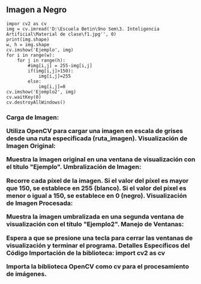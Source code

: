 ## Imagen a Negro

~~~
impor cv2 as cv
img = cv.imread('D:\Escuela Betin\9no Sem\3. Inteligencia Artificial\Material de clase\f1.jpg'', 0)
print(img.shape)
w, h = img.shape
cv.imshow('Ejemplo', img)
for i in range(w):
    for j in range(h):
        #img[i,j] = 255-img[i,j]
        if(img[i,j]>150):
            img[i,j]=255
        else:
            img[i,j]=0
cv.imshow('Ejemplo2', img)            
cv.waitKey(0)
cv.destroyAllWindows()
~~~


<h3>Carga de Imagen:

Utiliza OpenCV para cargar una imagen en escala de grises desde una ruta especificada (ruta_imagen).
Visualización de Imagen Original:

Muestra la imagen original en una ventana de visualización con el título "Ejemplo".
Umbralización de Imagen:

Recorre cada píxel de la imagen.
Si el valor del píxel es mayor que 150, se establece en 255 (blanco).
Si el valor del píxel es menor o igual a 150, se establece en 0 (negro).
Visualización de Imagen Procesada:

Muestra la imagen umbralizada en una segunda ventana de visualización con el título "Ejemplo2".
Manejo de Ventanas:

Espera a que se presione una tecla para cerrar las ventanas de visualización y terminar el programa.
Detalles Específicos del Código
Importación de la biblioteca: import cv2 as cv

Importa la biblioteca OpenCV como cv para el procesamiento de imágenes.
</h3>